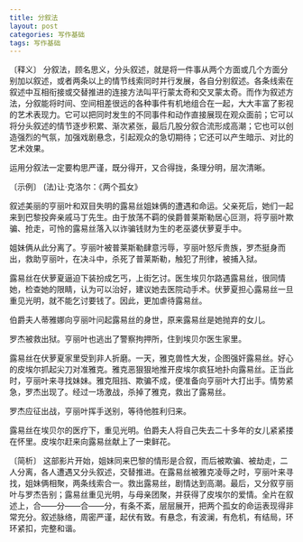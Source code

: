 ```yaml
---
title: 分叙法
layout: post
categories: 写作基础
tags: 写作基础
---
```


〔释义〕 分叙法，顾名思义，分头叙述，就是将一件事从两个方面或几个方面分别加以叙述，或者两条以上的情节线索同时并行发展，各自分别叙述。各条线索在叙述中互相衔接或交替推进的连接方法叫平行蒙太奇和交叉蒙太奇。而作为叙述方法，分叙能将时间、空间相差很远的各种事件有机地组合在一起，大大丰富了影视的艺术表现力。它可以把同时发生的不同事件和动作直接展现在观众面前；它可以将分头叙述的情节逐步积累、渐次紧张，最后几股分叙合流形成高潮；它也可以创造强烈的气氛，加强戏剧悬念，引起观众的急切期待；它还可以产生暗示、对比的艺术效果。

运用分叙法一定要构思严谨，既分得开，又合得拢，条理分明，层次清晰。

〔示例〕 (法)让·克洛尔：《两个孤女》

叙述美丽的亨丽叶和双目失明的露易丝姐妹俩的遭遇和命运。父亲死后，她们一起来到巴黎投奔亲戚马丁先生。由于放荡不羁的侯爵普莱斯勒居心叵测，将亨丽叶欺骗、抢走，可怜的露易丝落入以诈骗钱财为生的老巫婆伏萝夏手中。

姐妹俩从此分离了。亨丽叶被普莱斯勒肆意污辱，亨丽叶怒斥贵族，罗杰挺身而出，救助亨丽叶，在决斗中，杀死了普莱斯勒，触犯了刑律，被捕入狱。

露易丝在伏萝夏逼迫下装扮成乞丐，上街乞讨。医生埃贝尔路遇露易丝，很同情她，检查她的限睛，认为可以治好，建议她去医院动手术。伏萝夏担心露易丝一旦重见光明，就不能乞讨要钱了。因此，更加虐待露易丝。

伯爵夫人蒂雅娜向亨丽叶问起露易丝的身世，原来露易丝是她抛弃的女儿。

罗杰被救出狱。亨丽叶也逃出了警察拘押所，住到埃贝尔医生家里。

露易丝在伏萝夏家里受到非人折磨。一天，雅克兽性大发，企图强奸露易丝。好心的皮埃尔抓起尖刀对准雅克。雅克恶狠狠地推开皮埃尔疯狂地扑向露易丝。正当此时，亨丽叶来寻找妹妹。雅克阻挡、欺骗不成，便准备向亨丽叶大打出手。情势紧急，罗杰出现了。经过一场激战，杀掉了雅克，救出了露易丝。

罗杰应征出战，亨丽叶挥手送别，等待他胜利归来。

露易丝在埃贝尔的医疗下，重见光明。伯爵夫人将自己失去二十多年的女儿紧紧搂在怀里。皮埃尔赶来向露易丝献上了一束鲜花。

〔简析〕 这部影片开始，姐妹同来巴黎的情形是合叙，而后被欺骗、被劫走，二人分离，各人遭遇又分头叙述，交替推进。在露易丝被雅克凌辱之时，亨丽叶来寻找，姐妹俩相聚，两条线索合一。救出露易丝，剧情达到高潮。最后，又分叙亨丽叶与罗杰告别；露易丝重见光明，与母亲团聚，并获得了皮埃尔的爱情。全片在叙述上，合——分——合——分，有条不紊，层层展开，把两个孤女的命运表现得非常充分。叙述脉络，周密严谨，起伏有致。有悬念，有波澜，有危机，有结局，环环紧扣，完整和谐。 